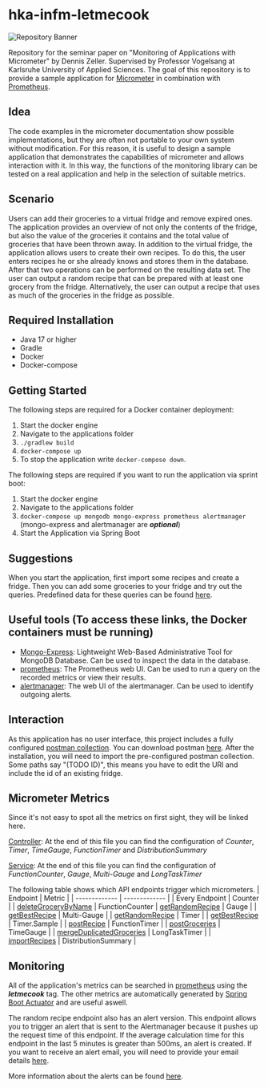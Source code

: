 # hka-infm-letmecook

![Repository Banner](https://i.imgflip.com/74bvex.png)

Repository for the seminar paper on "Monitoring of Applications with Micrometer" by Dennis Zeller. Supervised by Professor Vogelsang at Karlsruhe University of Applied Sciences.
The goal of this repository is to provide a sample application for [Micrometer](https://micrometer.io/) in combination with [Prometheus](https://prometheus.io/).

## Idea
The code examples in the micrometer documentation show possible implementations, but they are often not portable to your own system without modification. For this reason, it is useful to design a sample application that demonstrates the capabilities of micrometer and allows interaction with it. In this way, the functions of the monitoring library can be tested on a real application and help in the selection of suitable metrics.

## Scenario
Users can add their groceries to a virtual fridge and remove expired ones. The application provides an overview of not only the contents of the fridge, but also the value of the groceries it contains and the total value of groceries that have been thrown away. In addition to the virtual fridge, the application allows users to create their own recipes. To do this, the user enters recipes he or she already knows and stores them in the database. After that two operations can be performed on the resulting data set. The user can output a random recipe that can be prepared with at least one grocery from the fridge. Alternatively, the user can output a recipe that uses as much of the groceries in the fridge as possible.

## Required Installation

- Java 17 or higher
- Gradle
- Docker
- Docker-compose

## Getting Started
The following steps are required for a Docker container deployment:
1. Start the docker engine
2. Navigate to the applications folder
3. `./gradlew build`
4. `docker-compose up`
5. To stop the application write `docker-compose down`.

The following steps are required if you want to run the application via sprint boot:
1. Start the docker engine
2. Navigate to the applications folder
3.  `docker-compose up mongodb mongo-express prometheus alertmanager` (mongo-express and alertmanager are ***optional***)
4.  Start the Application via Spring Boot

## Suggestions
When you start the application, first import some recipes and create a fridge. Then you can add some groceries to your fridge and try out the queries.
Predefined data for these queries can be found [here](https://github.com/dnszlr/hka-infm-letmecook/tree/master/data).

## Useful tools (To access these links, the Docker containers must be running)
- [Mongo-Express](http://localhost:8081): Lightweight Web-Based Administrative Tool for MongoDB Database. Can be used to inspect the data in the database.
- [prometheus](http://localhost:9090): The Prometheus web UI. Can be used to run a query on the recorded metrics or view their results. 
- [alertmanager](http://localhost:9093): The web UI of the alertmanager. Can be used to identify outgoing alerts.

## Interaction
As this application has no user interface, this project includes a fully configured [postman collection](https://github.com/dnszlr/hka-infm-letmecook/blob/master/postman/letmecook.postman_collection.json).
You can download postman [here](https://www.postman.com/). After the installation, you will need to import the pre-configured postman collection.
Some paths say "(TODO ID)", this means you have to edit the URI and include the id of an existing fridge.

## Micrometer Metrics
Since it's not easy to spot all the metrics on first sight, they will be linked here.

[Controller](https://github.com/dnszlr/hka-infm-letmecook/blob/master/src/main/java/com/zeller/letmecook/controller/LetmecookController.java): At the end of this file you can find the configuration of *Counter*, *Timer*, *TimeGauge*, *FunctionTimer* and *DistributionSummary*

[Service](https://github.com/dnszlr/hka-infm-letmecook/blob/master/src/main/java/com/zeller/letmecook/service/LetmecookService.java): At the end of this file you can find the configuration of *FunctionCounter*, *Gauge*, *Multi-Gauge* and *LongTaskTimer*

The following table shows which API endpoints trigger which micrometers.
| Endpoint | Metric |
| ------------- | ------------- |
| Every Endpoint | Counter   | 
| [deleteGroceryByName](https://github.com/dnszlr/hka-infm-letmecook/blob/master/src/main/java/com/zeller/letmecook/controller/LetmecookController.java#L202) | FunctionCounter 
| [getRandomRecipe](https://github.com/dnszlr/hka-infm-letmecook/blob/master/src/main/java/com/zeller/letmecook/controller/LetmecookController.java#L105)  | Gauge  |
| [getBestRecipe](https://github.com/dnszlr/hka-infm-letmecook/blob/master/src/main/java/com/zeller/letmecook/controller/LetmecookController.java#L136)  | Multi-Gauge  | 
| [getRandomRecipe](https://github.com/dnszlr/hka-infm-letmecook/blob/master/src/main/java/com/zeller/letmecook/controller/LetmecookController.java#L105)  | Timer | 
| [getBestRecipe](https://github.com/dnszlr/hka-infm-letmecook/blob/master/src/main/java/com/zeller/letmecook/controller/LetmecookController.java#L136)  | Timer.Sample  | 
| [postRecipe](https://github.com/dnszlr/hka-infm-letmecook/blob/master/src/main/java/com/zeller/letmecook/controller/LetmecookController.java#L58)   | FunctionTimer  | 
| [postGroceries](https://github.com/dnszlr/hka-infm-letmecook/blob/master/src/main/java/com/zeller/letmecook/controller/LetmecookController.java#L188)   | TimeGauge  |
| [mergeDuplicatedGroceries](https://github.com/dnszlr/hka-infm-letmecook/blob/master/src/main/java/com/zeller/letmecook/controller/LetmecookController.java#L211)  | LongTaskTimer  | 
| [importRecipes](https://github.com/dnszlr/hka-infm-letmecook/blob/master/src/main/java/com/zeller/letmecook/controller/LetmecookController.java#L80)   | DistributionSummary  | 


## Monitoring
All of the application's metrics can be searched in [prometheus](http://localhost:9090) using the ***letmecook*** tag. The other metrics are automatically generated by [Spring Boot Actuator](https://docs.spring.io/spring-boot/docs/current/reference/html/actuator.html) and are useful aswell.

The random recipe endpoint also has an alert version. This endpoint allows you to trigger an alert that is sent to the Alertmanager because it pushes up the request time of this endpoint. If the average calculation time for this endpoint in the last 5 minutes is greater than 500ms, an alert is created. If you want to receive an alert email, you will need to provide your email details [here](https://github.com/dnszlr/hka-infm-letmecook/blob/master/prometheus/alertmanager/alertmanager.yml). 

More information about the alerts can be found [here](https://github.com/dnszlr/hka-infm-letmecook/blob/master/prometheus/alert.yml).
